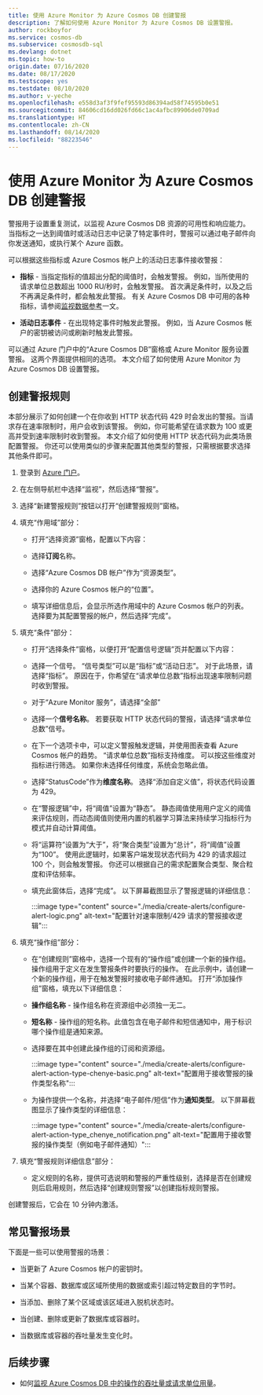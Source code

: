 ```yaml
---
title: 使用 Azure Monitor 为 Azure Cosmos DB 创建警报
description: 了解如何使用 Azure Monitor 为 Azure Cosmos DB 设置警报。
author: rockboyfor
ms.service: cosmos-db
ms.subservice: cosmosdb-sql
ms.devlang: dotnet
ms.topic: how-to
origin.date: 07/16/2020
ms.date: 08/17/2020
ms.testscope: yes
ms.testdate: 08/10/2020
ms.author: v-yeche
ms.openlocfilehash: e558d3af3f9fef95593d86394ad58f74595b0e51
ms.sourcegitcommit: 84606cd16dd026fd66c1ac4afbc89906de0709ad
ms.translationtype: HT
ms.contentlocale: zh-CN
ms.lasthandoff: 08/14/2020
ms.locfileid: "88223546"
---
```

<!--Verify Successfully-->
# <a name="create-alerts-for-azure-cosmos-db-using-azure-monitor"></a>使用 Azure Monitor 为 Azure Cosmos DB 创建警报

警报用于设置重复测试，以监视 Azure Cosmos DB 资源的可用性和响应能力。 当指标之一达到阈值时或活动日志中记录了特定事件时，警报可以通过电子邮件向你发送通知，或执行某个 Azure 函数。

可以根据这些指标或 Azure Cosmos 帐户上的活动日志事件接收警报：

* **指标** - 当指定指标的值超出分配的阈值时，会触发警报。 例如，当所使用的请求单位总数超出 1000 RU/秒时，会触发警报。 首次满足条件时，以及之后不再满足条件时，都会触发此警报。 有关 Azure Cosmos DB 中可用的各种指标，请参阅[监视数据参考](monitor-cosmos-db-reference.md#metrics)一文。

* **活动日志事件** - 在出现特定事件时触发此警报。 例如，当 Azure Cosmos 帐户的密钥被访问或刷新时触发此警报。

可以通过 Azure 门户中的“Azure Cosmos DB”窗格或 Azure Monitor 服务设置警报。 这两个界面提供相同的选项。 本文介绍了如何使用 Azure Monitor 为 Azure Cosmos DB 设置警报。

## <a name="create-an-alert-rule"></a>创建警报规则

本部分展示了如何创建一个在你收到 HTTP 状态代码 429 时会发出的警报。当请求存在速率限制时，用户会收到该警报。 例如，你可能希望在请求数为 100 或更高并受到速率限制时收到警报。 本文介绍了如何使用 HTTP 状态代码为此类场景配置警报。 你还可以使用类似的步骤来配置其他类型的警报，只需根据要求选择其他条件即可。

1. 登录到 [Azure 门户](https://portal.azure.cn/)。

1. 在左侧导航栏中选择“监视”，然后选择“警报”。 

1. 选择“新建警报规则”按钮以打开“创建警报规则”窗格。  

1. 填充“作用域”部分：

    * 打开“选择资源”窗格，配置以下内容：

    * 选择**订阅**名称。

    * 选择“Azure Cosmos DB 帐户”作为“资源类型”。 

    * 选择你的 Azure Cosmos 帐户的“位置”。

    * 填写详细信息后，会显示所选作用域中的 Azure Cosmos 帐户的列表。 选择要为其配置警报的帐户，然后选择“完成”。

1. 填充“条件”部分：

    * 打开“选择条件”窗格，以便打开“配置信号逻辑”页并配置以下内容： 

    * 选择一个信号。 “信号类型”可以是“指标”或“活动日志”。 对于此场景，请选择“指标”。 原因在于，你希望在“请求单位总数”指标出现速率限制问题时收到警报。

    * 对于“Azure Monitor 服务”，请选择“全部” 

    * 选择一个**信号名称**。 若要获取 HTTP 状态代码的警报，请选择“请求单位总数”信号。

    * 在下一个选项卡中，可以定义警报触发逻辑，并使用图表查看 Azure Cosmos 帐户的趋势。 “请求单位总数”指标支持维度。 可以按这些维度对指标进行筛选。 如果你未选择任何维度，系统会忽略此值。

    * 选择“StatusCode”作为**维度名称**。 选择“添加自定义值”，将状态代码设置为 429。

    * 在“警报逻辑”中，将“阈值”设置为“静态”。   静态阈值使用用户定义的阈值来评估规则，而动态阈值则使用内置的机器学习算法来持续学习指标行为模式并自动计算阈值。

    * 将“运算符”设置为“大于”，将“聚合类型”设置为“总计”，将“阈值”设置为“100”。      使用此逻辑时，如果客户端发现状态代码为 429 的请求超过 100 个，则会触发警报。 你还可以根据自己的需求配置聚合类型、聚合粒度和评估频率。

    * 填充此窗体后，选择“完成”。 以下屏幕截图显示了警报逻辑的详细信息：

        :::image type="content" source="./media/create-alerts/configure-alert-logic.png" alt-text="配置针对速率限制/429 请求的警报接收逻辑":::

1. 填充“操作组”部分：

    * 在“创建规则”窗格中，选择一个现有的“操作组”或创建一个新的操作组。 操作组用于定义在发生警报条件时要执行的操作。 在此示例中，请创建一个新的操作组，用于在触发警报时接收电子邮件通知。 打开“添加操作组”窗格，填充以下详细信息：

    * **操作组名称** - 操作组名称在资源组中必须独一无二。

    * **短名称** - 操作组的短名称。此值包含在电子邮件和短信通知中，用于标识哪个操作组是通知来源。

    * 选择要在其中创建此操作组的订阅和资源组。  
        
        <!--MOONCAKE CUSTOMIZEION-->
        
        :::image type="content" source="./media/create-alerts/configure-alert-action-type-chenye-basic.png" alt-text="配置用于接收警报的操作类型名称":::
        
        <!--MOONCAKE CUSTOMIZEION CORRECT ON **Email/SMS message** as the **Notification Type**-->
        
    * 为操作提供一个名称，并选择“电子邮件/短信”作为**通知类型**。 以下屏幕截图显示了操作类型的详细信息：

        :::image type="content" source="./media/create-alerts/configure-alert-action-type_chenye_notification.png" alt-text="配置用于接收警报的操作类型（例如电子邮件通知）":::
        
        <!--MOONCAKE CUSTOMIZEION-->
        
1. 填充“警报规则详细信息”部分：

    * 定义规则的名称，提供可选说明和警报的严重性级别，选择是否在创建规则后启用规则，然后选择“创建规则警报”以创建指标规则警报。

创建警报后，它会在 10 分钟内激活。

## <a name="common-alerting-scenarios"></a>常见警报场景

下面是一些可以使用警报的场景：

* 当更新了 Azure Cosmos 帐户的密钥时。
* 当某个容器、数据库或区域所使用的数据或索引超过特定数目的字节时。
    
    <!--Not Available on * When the normalized RU/s consumption is greater than certain percentage. The normalized RU consumption metric gives the maximum throughput utilization within a replica set. To learn, see the [How to monitor normalized RU/s](monitor-normalized-request-units.md)-->
    
* 当添加、删除了某个区域或该区域进入脱机状态时。
* 当创建、删除或更新了数据库或容器时。
* 当数据库或容器的吞吐量发生变化时。

## <a name="next-steps"></a>后续步骤

<!--Not Available on * How to [monitor normalized RU/s metric](monitor-normalized-request-units.md)-->

* 如何[监视 Azure Cosmos DB 中的操作的吞吐量或请求单位用量](monitor-request-unit-usage.md)。

<!-- Update_Description: new article about create alerts -->
<!--NEW.date: 08/10/2020-->